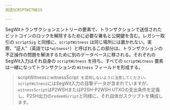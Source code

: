 ```yaml
---
用語SCRIPTWITNESS

---
```

SegWitトランザクションエントリーの要素で、トランザクションで送信されたビットコインのロックを解除するために必要な署名と公開鍵を含む。レガシー取引の `scriptSig` と同様に、`scriptWitness` は同じ場所には置かれない。実際、"証人"（英語では`*witness*`）と呼ばれるこの部分は、トランザクションの不正操作の問題を解決するために別のデータベースに移される。それぞれのSegWit入力はそれ自身の `scriptWitness` を持ち、すべての `scriptWitness` 要素は一緒になってトランザクションの `Witness` フィールドを形成する。

> scriptWitness` と `witnessScript` を混同しないように注意してください。scriptWitness`にはSegWit入力の目撃データが含まれていますが、`witnessScript`はP2WSHまたはP2SH-P2WSH UTXOの支出条件を定義し、P2SH出力の`redeemScript`と同様に、それ自体がスクリプトを構成します。